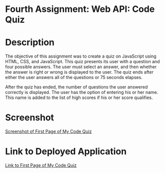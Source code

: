 # Fourth Assignment: Web API: Code Quiz

# Description
The objective of this assignment was to create a quiz on JavaScript using HTML, CSS, and JavaScript.  This quiz presents its user
with a question and four possible answers.  The user must select an answer, and then whether the answer is right or wrong is displayed 
to the user.  The quiz ends after either the user answers all of the questions or 75 seconds elapses.

After the quiz has ended, the number of questions the user answered correctly is displayed.  The user has the option of entering his or her name.  This name is added to the list of high scores if his or her score qualifies.

# Screenshot
[Screenshot of First Page of My Code Quiz](https://dtnewby.github.io/Code_Quiz/screenshot.PNG)

# Link to Deployed Application
[Link to First Page of My Code Quiz](https://dtnewby.github.io/Code_Quiz/html/codeQuizStartPage.html)